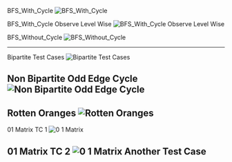 BFS_With_Cycle
![BFS_With_Cycle](https://user-images.githubusercontent.com/53194167/143679469-28dfec7f-d17f-483e-8f56-4e6e87766fad.PNG)

BFS_With_Cycle Observe Level Wise
![BFS_With_Cycle Observe Level Wise](https://user-images.githubusercontent.com/53194167/143679482-91db5ca9-3cd0-47fa-be4c-b8f91a30df25.PNG)

BFS_Without_Cycle
![BFS_Without_Cycle](https://user-images.githubusercontent.com/53194167/143679470-b454875c-f142-4c9c-9dc6-39e51dd70bf5.PNG)

-----------------------------------------------------------------------------------------------------------------------------------------------------------------------------------
Bipartite Test Cases
![Bipartite Test Cases](https://user-images.githubusercontent.com/53194167/143679472-d8d03e40-e67d-4863-9f59-307250c5540c.PNG)

Non Bipartite Odd Edge Cycle
![Non Bipartite Odd Edge Cycle](https://user-images.githubusercontent.com/53194167/143679473-b93ded97-5c32-465a-b575-b011d7e9cdc3.PNG)
-----------------------------------------------------------------------------------------------------------------------------------------------------------------------------------

Rotten Oranges
![Rotten Oranges](https://user-images.githubusercontent.com/53194167/143679475-29d955f0-9cef-4cb2-92ef-c6eb65b2a19f.PNG)
-----------------------------------------------------------------------------------------------------------------------------------------------------------------------------------

01 Matrix TC 1
![0 1 Matrix](https://user-images.githubusercontent.com/53194167/143679478-ee4e1817-4dc1-4b62-89f0-79d182932c77.PNG)

01 Matrix TC 2
![0 1 Matrix Another Test Case](https://user-images.githubusercontent.com/53194167/143679476-b3d2d87f-7b4b-4f5b-b247-e5a0d30ab911.PNG)
-----------------------------------------------------------------------------------------------------------------------------------------------------------------------------------
